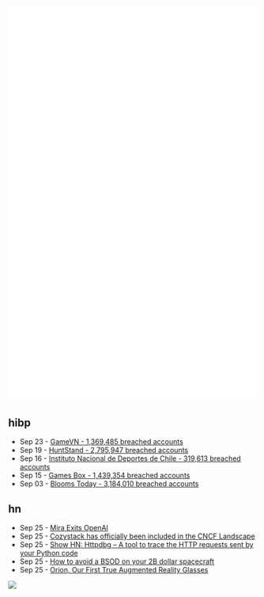 ![Metrics](https://raw.githubusercontent.com/phixion/phixion/master/metrics.svg)

## hibp

<!--
for https://github.com/phixion/phixion/blob/main/.github/workflows/feeds.yml
-->
<!--START_SECTION:haveibeenpwnd-->
- Sep 23 - [GameVN - 1,369,485 breached accounts](https://haveibeenpwned.com/PwnedWebsites#GameVN)
- Sep 19 - [HuntStand - 2,795,947 breached accounts](https://haveibeenpwned.com/PwnedWebsites#HuntStand)
- Sep 16 - [Instituto Nacional de Deportes de Chile - 319,613 breached accounts](https://haveibeenpwned.com/PwnedWebsites#InstitutoNacionalDeDeportesDeChile)
- Sep 15 - [Games Box - 1,439,354 breached accounts](https://haveibeenpwned.com/PwnedWebsites#GamesBox)
- Sep 03 - [Blooms Today - 3,184,010 breached accounts](https://haveibeenpwned.com/PwnedWebsites#BloomsToday)
<!--END_SECTION:haveibeenpwnd-->

## hn

<!--
for https://github.com/phixion/phixion/blob/main/.github/workflows/feeds.yml
-->
<!--START_SECTION:hn-->
- Sep 25 - [Mira Exits OpenAI](https://twitter.com/miramurati/status/1839025700009030027)
- Sep 25 - [Cozystack has officially been included in the CNCF Landscape](https://blog.aenix.io/cozystack-has-officially-been-included-in-the-cncf-landscape-07cc60c9e0eb)
- Sep 25 - [Show HN: Httpdbg – A tool to trace the HTTP requests sent by your Python code](https://github.com/cle-b/httpdbg)
- Sep 25 - [How to avoid a BSOD on your 2B dollar spacecraft](https://clarkwakeland.com/blog/2024/avoiding-a-BSOD-on-your-satellite/)
- Sep 25 - [Orion, Our First True Augmented Reality Glasses](https://about.fb.com/news/2024/09/introducing-orion-our-first-true-augmented-reality-glasses/)
<!--END_SECTION:hn-->

<!--
for https://yhype.me
-->
![](https://hit.yhype.me/github/profile?user_id=13013670)
